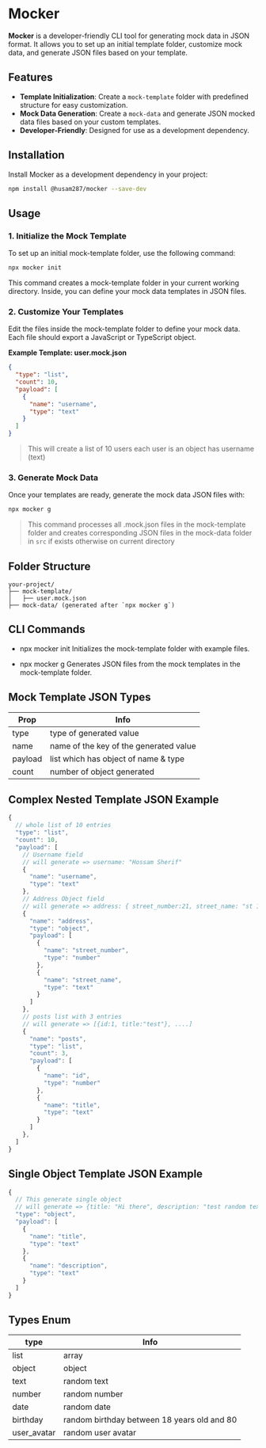 # Mocker

**Mocker** is a developer-friendly CLI tool for generating mock data in JSON format. It allows you to set up an initial template folder, customize mock data, and generate JSON files based on your template.

## Features

- **Template Initialization**: Create a `mock-template` folder with predefined structure for easy customization.
- **Mock Data Generation**: Create a `mock-data` and generate JSON mocked data files based on your custom templates.
- **Developer-Friendly**: Designed for use as a development dependency.

## Installation

Install Mocker as a development dependency in your project:

```bash
npm install @husam287/mocker --save-dev
```

## Usage

### 1. Initialize the Mock Template

To set up an initial mock-template folder, use the following command:

```bash
npx mocker init
```

This command creates a mock-template folder in your current working directory. Inside, you can define your mock data templates in JSON files.

### 2. Customize Your Templates

Edit the files inside the mock-template folder to define your mock data. Each file should export a JavaScript or TypeScript object.

**Example Template: user.mock.json**

```json
{
  "type": "list",
  "count": 10,
  "payload": [
    {
      "name": "username",
      "type": "text"
    }
  ]
}
```

> This will create a list of 10 users each user is an object has username (text)

### 3. Generate Mock Data

Once your templates are ready, generate the mock data JSON files with:

```bash
npx mocker g
```

> This command processes all .mock.json files in the mock-template folder and creates corresponding JSON files in the mock-data folder in `src` if exists otherwise on current directory

## Folder Structure

```
your-project/
├── mock-template/
│   ├── user.mock.json
├── mock-data/ (generated after `npx mocker g`)
```

## CLI Commands

- npx mocker init
  Initializes the mock-template folder with example files.

- npx mocker g
  Generates JSON files from the mock templates in the mock-template folder.

## Mock Template JSON Types

| Prop    | Info                                   |
| ------- | -------------------------------------- |
| type    | type of generated value                |
| name    | name of the key of the generated value |
| payload | list which has object of name & type   |
| count   | number of object generated             |

## Complex Nested Template JSON Example

```js
{
  // whole list of 10 entries
  "type": "list",
  "count": 10,
  "payload": [
    // Username field
    // will generate => username: "Hossam Sherif"
    {
      "name": "username",
      "type": "text"
    },
    // Address Object field
    // will generate => address: { street_number:21, street_name: "st 123" }
    {
      "name": "address",
      "type": "object",
      "payload": [
        {
          "name": "street_number",
          "type": "number"
        },
        {
          "name": "street_name",
          "type": "text"
        }
      ]
    },
    // posts list with 3 entries
    // will generate => [{id:1, title:"test"}, ....]
    {
      "name": "posts",
      "type": "list",
      "count": 3,
      "payload": [
        {
          "name": "id",
          "type": "number"
        },
        {
          "name": "title",
          "type": "text"
        }
      ]
    },
  ]
}
```

## Single Object Template JSON Example

```js
{
  // This generate single object
  // will generate => {title: "Hi there", description: "test random text"}
  "type": "object",
  "payload": [
    {
      "name": "title",
      "type": "text"
    },
    {
      "name": "description",
      "type": "text"
    }
  ]
}
```

## Types Enum

| type        | Info                                        |
| ----------- | ------------------------------------------- |
| list        | array                                       |
| object      | object                                      |
| text        | random text                                 |
| number      | random number                               |
| date        | random date                                 |
| birthday    | random birthday between 18 years old and 80 |
| user_avatar | random user avatar                          |
